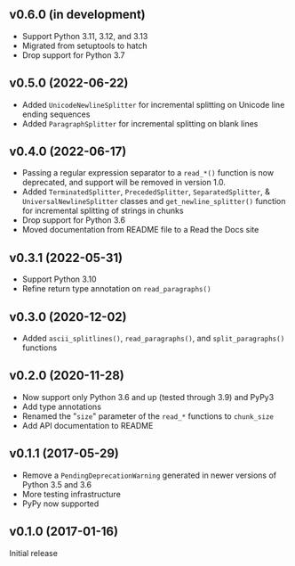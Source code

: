 v0.6.0 (in development)
-----------------------
- Support Python 3.11, 3.12, and 3.13
- Migrated from setuptools to hatch
- Drop support for Python 3.7

v0.5.0 (2022-06-22)
-------------------
- Added `UnicodeNewlineSplitter` for incremental splitting on Unicode line
  ending sequences
- Added `ParagraphSplitter` for incremental splitting on blank lines

v0.4.0 (2022-06-17)
-------------------
- Passing a regular expression separator to a `read_*()` function is now
  deprecated, and support will be removed in version 1.0.
- Added `TerminatedSplitter`, `PrecededSplitter`, `SeparatedSplitter`, &
  `UniversalNewlineSplitter` classes and `get_newline_splitter()` function for
  incremental splitting of strings in chunks
- Drop support for Python 3.6
- Moved documentation from README file to a Read the Docs site

v0.3.1 (2022-05-31)
-------------------
- Support Python 3.10
- Refine return type annotation on `read_paragraphs()`

v0.3.0 (2020-12-02)
-------------------
- Added `ascii_splitlines()`, `read_paragraphs()`, and `split_paragraphs()`
  functions

v0.2.0 (2020-11-28)
-------------------
- Now support only Python 3.6 and up (tested through 3.9) and PyPy3
- Add type annotations
- Renamed the "`size`" parameter of the `read_*` functions to `chunk_size`
- Add API documentation to README

v0.1.1 (2017-05-29)
-------------------
- Remove a `PendingDeprecationWarning` generated in newer versions of Python
  3.5 and 3.6
- More testing infrastructure
- PyPy now supported

v0.1.0 (2017-01-16)
-------------------
Initial release
